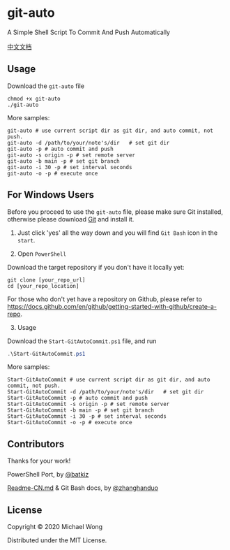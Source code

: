 # git-auto

A Simple Shell Script To Commit And Push Automatically

[中文文档](./Readme-CN.md)

## Usage

Download the `git-auto` file

```
chmod +x git-auto
./git-auto
```

More samples:

```
git-auto # use current script dir as git dir, and auto commit, not push.
git-auto -d /path/to/your/note's/dir   # set git dir
git-auto -p # auto commit and push
git-auto -s origin -p # set remote server
git-auto -b main -p # set git branch
git-auto -i 30 -p # set interval seconds
git-auto -o -p # execute once
```

## For Windows Users

Before you proceed to use the `git-auto` file, please make sure Git installed, otherwise please download [Git](https://github.com/git-for-windows/git/releases/download/v2.30.1.windows.1/Git-2.30.1-64-bit.exe) and install it.

1. Just click 'yes' all the way down and you will find `Git Bash` icon in the `start`.

2. Open `PowerShell`

Download the target repository if you don't have it locally yet:

```
git clone [your_repo_url]
cd [your_repo_location]
```

For those who don't yet have a repository on Github, please refer to https://docs.github.com/en/github/getting-started-with-github/create-a-repo.

3. Usage

Download the `Start-GitAutoCommit.ps1` file, and run

```powershell
.\Start-GitAutoCommit.ps1
```

More samples:

```
Start-GitAutoCommit # use current script dir as git dir, and auto commit, not push.
Start-GitAutoCommit -d /path/to/your/note's/dir   # set git dir
Start-GitAutoCommit -p # auto commit and push
Start-GitAutoCommit -s origin -p # set remote server
Start-GitAutoCommit -b main -p # set git branch
Start-GitAutoCommit -i 30 -p # set interval seconds
Start-GitAutoCommit -o -p # execute once
```

## Contributors

Thanks for your work!

PowerShell Port, by [@batkiz](https://github.com/batkiz)

[Readme-CN.md](https://github.com/defclass/git-auto/blob/master/Readme-CN.md) & Git Bash docs, by [@zhanghanduo](https://github.com/zhanghanduo)

## License

Copyright © 2020 Michael Wong

Distributed under the MIT License.
